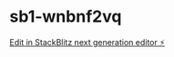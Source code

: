 # sb1-wnbnf2vq

[Edit in StackBlitz next generation editor ⚡️](https://stackblitz.com/~/github.com/AtlasWraithraiser69/sb1-wnbnf2vq)